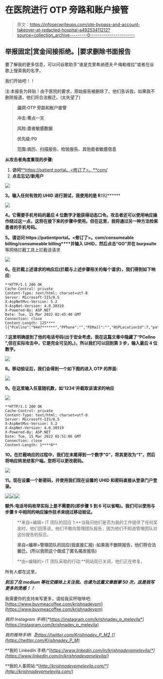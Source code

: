 # 在<redacted>医院</redacted>进行 OTP 旁路和账户接管

> 原文：<https://infosecwriteups.com/otp-bypass-and-account-takeover-at-redacted-hospital-a49253411212?source=collection_archive---------0----------------------->

## 举报固定|赏金间接拒绝。|要求删除书面报告

要了解我的更多信息，可以问谷歌助手“谁是克里希纳德夫·P·梅勒维拉”或者在谷歌上搜索我的名字。

我们开始吧！！

注:本报告为转贴！由于医院的要求，原始报告被删除了。他们告诉我，如果我不删除报道，他们将合法搬迁。(太失望了)

> **漏洞:OTP 旁路和账户接管**
> 
> **冲击:零点一天**
> 
> **风险:患者敏感数据**
> 
> **优先级:P0**
> 
> **范围:病历、扫描报告、检验报告、其他患者敏感信息**

**从攻击者角度重现的步骤:**

1.  **访问**[**https://patient portal。<修订了>。**com/](https://patientportal.rajagirihospital.com/)
2.  **点击忘记/新用户**

![](img/3a460b27a34b2ef45c61b40aee8339cd.png)

**3。输入任何有效的 UHID 进行测试，我使用的是 R***192*******

![](img/60b6b93e7d65bb330ec4ea38f507f5e4.png)

**4。它需要手机号码的最后 4 位数字才能获得动态口令。攻击者还可以使用响应操作绕过这一点，这将在接下来的步骤中使用。但在这里，我将通过另一种方法检索患者的手机号码。**

**5。请访问 https://patientportal。<修订了>。com/consumeable billing/consumeable billing****并输入 UHID，然后点击“GO”并在 burpsuite** 等网络拦截工具上拦截该请求

![](img/01a70c92caff26ab412f846e0933858d.png)

**6。在拦截上述请求的响应后(拦截与上述步骤相关的每个请求)，我们得到如下响应:**

```
**HTTP/1.1 200 OK
Cache-Control: private
Content-Type: text/html; charset=utf-8
Server: Microsoft-IIS/8.5
X-AspNetMvc-Version: 5.2
X-AspNet-Version: 4.0.30319
X-Powered-By: ASP.NET
Date: Tue, 15 Mar 2022 02:45:40 GMT
Connection: close
Content-Length: 125****[{"Pcellno":"9447******","PPhone":"","PEMail":"","HSPLocationId":7,"patientNm":"Mr.Va******.","sex":1,"age":63,"Agetype":1}]**
```

7.**这里明确提到了他的电话号码(出于安全考虑，我在这篇文章中隐藏了“PCellno ”,但在实际攻击中，它是完全可见的。)，所以我们可以回到第 3 步，输入最后 4 位数字。**

![](img/3a5f384ff8cf6c2c6c62d53e1c76a6ff.png)

**8。移动验证后，我们会得到一个如下图的进入 OTP 的界面:**

![](img/3d755f1b24cb381dfcbae3abceec799a.png)

**9。在这里输入任意随机数，如‘1234’并截取该请求的响应**

![](img/7e09373cb7137de0937728077ddc6020.png)

```
**HTTP/1.1 200 OK
Cache-Control: private
Content-Type: text/html; charset=utf-8
Server: Microsoft-IIS/8.5
X-AspNetMvc-Version: 5.2
X-AspNet-Version: 4.0.30319
X-Powered-By: ASP.NET
Date: Tue, 15 Mar 2022 02:51:06 GMT
Connection: close
Content-Length: 1****0**
```

**10。在拦截响应的过程中，我们在末尾得到一个数字“0”，将其更改为“1”，然后将响应转发给客户端。您将可以更改密码。**

![](img/d929c7d68c0011080ccbb0816188ecce.png)

**11。现在设置一个新密码，并使用我们现在设置的 UHID 和密码直接从登录门户登录。**

![](img/464c97653e6e39fcf06554badc38fcec.png)![](img/ffe1ce2292cc95a1ef4b98f5b28cc650.png)![](img/3fc177ccc17631043686d114425b09e9.png)

**额外:电话号码枚举实际上是不需要的(即步骤 5 到 6 可以省略)。我们可以使用与步骤 9 中相同的响应操作技术来绕过移动验证。**

> **来自<编辑> IT 团队的回应 1:**当我问他们是否为我的工作提供了任何奖金时，他们回答说，他们不敢向管理团队报告，因为他们不知道管理团队对这份报告的反应。
> 
> **来自<编审>管理团队的回应(我直接汇报) :如果我不删除报告，他们将合法搬迁。(所以我把这个做成了匿名揭发报告)**
> 
> **由<编辑的> IT 团队采取的行动:**网站现已关闭，他们正在修复。

所有人都在这里，

***别忘了在 medium 等社交媒体上关注我。也请为这篇文章鼓掌 50 次，这是我写更多的灵感！！***

我需要你的支持来写更多，请给我买杯咖啡吧:[https://www.buymeacoffee.com/krishnadevpm](https://www.buymeacoffee.com/krishnadevpm)

*我的 Instagram 手柄:*[*https://instagram.com/krishnadev_p_melevila*](https://instagram.com/krishnadev_p_melevila)

*我的推特手柄:【https://twitter.com/Krishnadev_P_M】[](https://twitter.com/Krishnadev_P_M)*

**我的 LinkedIn 手柄:*[*https://www.linkedin.com/in/krishnadevpmelevila/*](https://www.linkedin.com/in/krishnadevpmelevila/)*

**我的人事网站:*[*http://krishnadevpmelevila.com/*](http://krishnadevpmelevila.com/)*